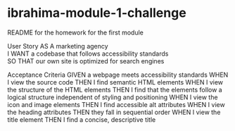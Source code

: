 # ibrahima-module-1-challenge
README for the homework for the first module



User Story
AS A marketing agency  
I WANT a codebase that follows accessibility standards  
SO THAT our own site is optimized for search engines  

Acceptance Criteria
GIVEN a webpage meets accessibility standards
WHEN I view the source code
THEN I find semantic HTML elements
WHEN I view the structure of the HTML elements
THEN I find that the elements follow a logical structure independent of styling and positioning
WHEN I view the icon and image elements
THEN I find accessible alt attributes
WHEN I view the heading attributes
THEN they fall in sequential order
WHEN I view the title element
THEN I find a concise, descriptive title

